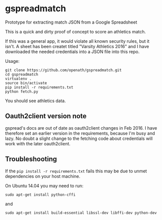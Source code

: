 # gspreadmatch
Prototype for extracting match JSON from a Google Spreadsheet


This is a quick and dirty proof of concept to score an athletics match.

If this was a general app, it would violate all known security rules, but it
isn't.  A sheet has been createt titled "Varsity Athletics 2016" and I have
downloaded the needed credentials into a JSON file into this repo.


Usage:

	git clone https://github.com/openath/gspreadmatch.git
	cd gspreadmatch
	virtualenv .
	source bin/activate
	pip install -r requirements.txt
	python fetch.py


You should see athletics data.

## Oauth2client version note

gspread's docs are out of date as oauth2client changes in Feb 2016.  I have therefore set an earlier version in the requirements, because I'm busy and lazy.  No doubt a slight change to the fetching code about credentials will work with the later oauth2client.

## Troubleshooting
If the `pip install -r requirements.txt` fails this may be due to unmet dependencies on your host machine.

On Ubuntu 14.04 you may need to run:

  `sudo apt-get install python-cffi`
  
and

  `sudo apt-get install build-essential libssl-dev libffi-dev python-dev`
